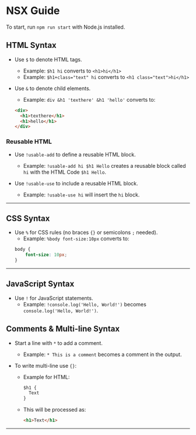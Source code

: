 # NSX Guide

To start, run `npm run start` with Node.js installed.

## HTML Syntax

- Use `$` to denote HTML tags.
    - Example: `$h1 hi` converts to `<h1>hi</h1>`
    - Example: `$h1+class="text" hi` converts to `<h1 class="text">hi</h1>`
  
- Use `&` to denote child elements.
    - Example: `div &h1 'texthere' &h1 'hello'` converts to:
    ```html
    <div>
      <h1>texthere</h1>
      <h1>hello</h1>
    </div>
    ```

### Reusable HTML

- Use `!usable-add` to define a reusable HTML block.
    - Example: `!usable-add hi $h1 Hello` creates a reusable block called `hi` with the HTML Code `$h1 Hello`.
  
- Use `!usable-use` to include a reusable HTML block.
    - Example: `!usable-use hi` will insert the `hi` block.

---

## CSS Syntax

- Use `%` for CSS rules (no braces `{}` or semicolons `;` needed).
    - Example: `%body font-size:10px` converts to:
    ```css
    body {
        font-size: 10px;
    }
    ```

---

## JavaScript Syntax

- Use `!` for JavaScript statements.
    - Example: `!console.log('Hello, World!')` becomes `console.log('Hello, World!')`.

## Comments & Multi-line Syntax

- Start a line with `*` to add a comment.
    - Example: `* This is a comment` becomes a comment in the output.
  
- To write multi-line  use `{}`:
    - Example for HTML:
      ```html
      $h1 {
        Text
      }
      ```
    - This will be processed as: 
      ```html
      <h1>Text</h1>
      ```

--- 
